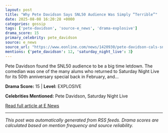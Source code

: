 ```yaml
---
layout: post
title: "Why Pete Davidson Says SNL50 Audience Was Simply “Terrible”"
date: 2025-08-08 16:20:28 +0000
categories: gossip
tags: ['pete-davidson', 'source-e_news', 'drama-explosive']
drama_score: 15
primary_celebrity: pete_davidson
source: e_news
source_url: "https://www.eonline.com/news/1420930/pete-davidson-cals-snl50-audience-terrible?cmpid=rss-syndicate-genericrss-us-top_stories"
mentions: {'pete_davidson': 12, 'saturday_night_live': 3}
---
```


Pete Davidson found the SNL50 audience to be a big time letdown. The comedian was one of the many alums who returned to Saturday Night Live for its 50th anniversary special back in February, and...

**Drama Score:** 15 | **Level:** EXPLOSIVE

**Celebrities Mentioned:** Pete Davidson, Saturday Night Live

[Read full article at E News](https://www.eonline.com/news/1420930/pete-davidson-cals-snl50-audience-terrible?cmpid=rss-syndicate-genericrss-us-top_stories)

---
*This post was automatically generated from RSS feeds. Drama scores are calculated based on mention frequency and source reliability.*
